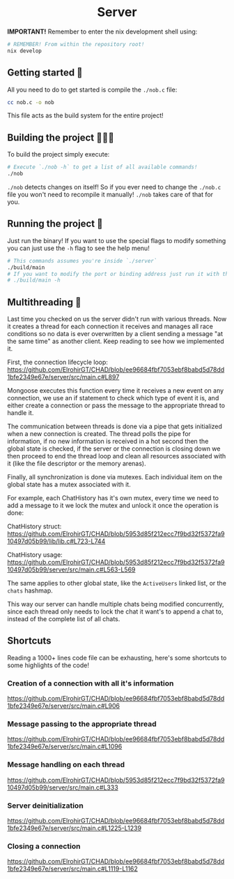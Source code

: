 <h1 align="center">Server</h1>

**IMPORTANT!** Remember to enter the nix development shell using:

```bash
# REMEMBER! From within the repository root!
nix develop
```

## Getting started 🚀

All you need to do to get started is compile the `./nob.c` file:

```bash
cc nob.c -o nob
```

This file acts as the build system for the entire project!

## Building the project 👷🏿‍♂️

To build the project simply execute:

```bash
# Execute `./nob -h` to get a list of all available commands!
./nob
```

`./nob` detects changes on itself! So if you ever need to change the `./nob.c`
file you won't need to recompile it manually! `./nob` takes care of that for
you.

## Running the project 🏃

Just run the binary! If you want to use the special flags to modify something
you can just use the `-h` flag to see the help menu!

```bash
# This commands assumes you're inside `./server`
./build/main
# If you want to modify the port or binding address just run it with the -h flag to see the options!
# ./build/main -h
```

## Multithreading 🧵

Last time you checked on us the server didn't run with various threads. Now it
creates a thread for each connection it receives and manages all race conditions
so no data is ever overwritten by a client sending a message "at the same time"
as another client. Keep reading to see how we implemented it.

First, the connection lifecycle loop:
https://github.com/ElrohirGT/CHAD/blob/ee96684fbf7053ebf8babd5d78dd1bfe2349e67e/server/src/main.c#L897

Mongoose executes this function every time it receives a new event on any
connection, we use an if statement to check which type of event it is, and
either create a connection or pass the message to the appropriate thread to
handle it.

The communication between threads is done via a pipe that gets initialized when
a new connection is created. The thread polls the pipe for information, if no
new information is received in a hot second then the global state is checked, if
the server or the connection is closing down we then proceed to end the thread
loop and clean all resources associated with it (like the file descriptor or the
memory arenas).

Finally, all synchronization is done via mutexes. Each individual item on the
global state has a mutex associated with it.

For example, each ChatHistory has it's own mutex, every time we need to add a
message to it we lock the mutex and unlock it once the operation is done:

ChatHistory struct:
https://github.com/ElrohirGT/CHAD/blob/5953d85f212ecc7f9bd32f5372fa910497d05b99/lib/lib.c#L723-L744

ChatHistory usage:
https://github.com/ElrohirGT/CHAD/blob/5953d85f212ecc7f9bd32f5372fa910497d05b99/server/src/main.c#L563-L569

The same applies to other global state, like the `ActiveUsers` linked list, or
the `chats` hashmap.

This way our server can handle multiple chats being modified concurrently, since
each thread only needs to lock the chat it want's to append a chat to, instead
of the complete list of all chats.

## Shortcuts

Reading a 1000+ lines code file can be exhausting, here's some shortcuts to some
highlights of the code!

### Creation of a connection with all it's information

https://github.com/ElrohirGT/CHAD/blob/ee96684fbf7053ebf8babd5d78dd1bfe2349e67e/server/src/main.c#L906

### Message passing to the appropriate thread

https://github.com/ElrohirGT/CHAD/blob/ee96684fbf7053ebf8babd5d78dd1bfe2349e67e/server/src/main.c#L1096

### Message handling on each thread

https://github.com/ElrohirGT/CHAD/blob/5953d85f212ecc7f9bd32f5372fa910497d05b99/server/src/main.c#L333

### Server deinitialization

https://github.com/ElrohirGT/CHAD/blob/ee96684fbf7053ebf8babd5d78dd1bfe2349e67e/server/src/main.c#L1225-L1239

### Closing a connection

https://github.com/ElrohirGT/CHAD/blob/ee96684fbf7053ebf8babd5d78dd1bfe2349e67e/server/src/main.c#L1119-L1162
